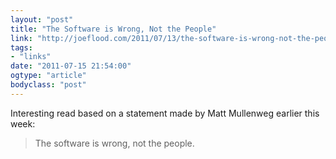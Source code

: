 ```yaml
---
layout: "post"
title: "The Software is Wrong, Not the People"
link: "http://joeflood.com/2011/07/13/the-software-is-wrong-not-the-people"
tags: 
- "links"
date: "2011-07-15 21:54:00"
ogtype: "article"
bodyclass: "post"
---
```


Interesting read based on a statement made by Matt Mullenweg earlier this week:

> The software is wrong, not the people.
